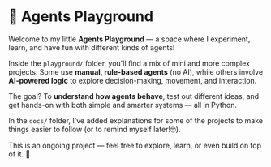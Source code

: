 # 🧠 Agents Playground

Welcome to my little **Agents Playground** — a space where I experiment, learn, and have fun with different kinds of agents!

Inside the `playground/` folder, you'll find a mix of mini and more complex projects. Some use **manual, rule-based agents** (no AI), while others involve **AI-powered logic** to explore decision-making, movement, and interaction.

The goal? To **understand how agents behave**, test out different ideas, and get hands-on with both simple and smarter systems — all in Python.

In the `docs/` folder, I’ve added explanations for some of the projects to make things easier to follow (or to remind myself later!🤓).

This is an ongoing project — feel free to explore, learn, or even build on top of it. 🚀
